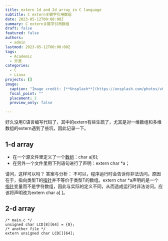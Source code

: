 ```yaml
---
title: extern 1d and 2d array in C language
subtitle: C extern关键字引用数组
date: 2023-05-12T00:00:00Z
summary: C extern关键字引用数组
draft: false
featured: false
authors:
  - admin
lastmod: 2023-05-12T00:00:00Z
tags:
  - Academic
  - 开源
categories:
  - C
  - Linux
projects: []
image:
  caption: "Image credit: [**Unsplash**](https://unsplash.com/photos/vOTBmRh3-7I)"
  focal_point: ""
  placement: 2
  preview_only: false

---
```


好久没用C语言编写代码了，其中的extern有些生疏了，尤其是对一维数组和多维数组的extern遇到了些坑，因此记录一下。

## 1-d array

* 在一个源文件里定义了一个[数组](https://so.csdn.net/so/search?q=数组&spm=1001.2101.3001.7020)：char a[6]; 
* 在另外一个文件里用下列语句进行了声明：extern char *a； 

请问，这样可以吗？ 
答案与分析： 
不可以，程序运行时会告诉你非法访问。原因在于，指向类型T的[指针](http://www.bc-cn.net/Article/Search.asp?Field=Title&ClassID=&keyword=%D6%B8%D5%EB&Submit=+%CB%D1%CB%F7+)并不等价于类型T的数组。extern char *a声明的是一个[指针](http://www.bc-cn.net/Article/Search.asp?Field=Title&ClassID=&keyword=%D6%B8%D5%EB&Submit=+%CB%D1%CB%F7+)变量而不是字符数组，因此与实际的定义不同，从而造成运行时非法访问。应该将声明改为extern char a[ ]。 

## 2-d array

```
/* main.c */
unsigned char LCD[8][64] = {0};
/* another file */
extern unsigned char LCD[][64];
```

